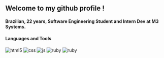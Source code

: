 ## Welcome to my github profile !
#### Brazilian, 22 years, Software Engineering Student and Intern Dev at M3 Systems.

#### Languages and Tools

<div style="display: inline_block">
<img align="center" alt="html5" src="https://img.shields.io/badge/HTML5-E34F26?style=for-the-badge&logo=html5&logoColor=white" \>
<img align="center" alt="css" src="https://img.shields.io/badge/CSS3-1572B6?style=for-the-badge&logo=css3&logoColor=white" \>
<img align="center" alt="js" src="https://img.shields.io/badge/JavaScript-F7DF1E?style=for-the-badge&logo=javascript&logoColor=black" \>
<img align="center" alt="ruby" src="https://img.shields.io/badge/Ruby-CC342D?style=for-the-badge&logo=ruby&logoColor=white" \>
<img align="center" alt="ruby" src="https://img.shields.io/badge/Node.js-43853D?style=for-the-badge&logo=node.js&logoColor=white" \>
